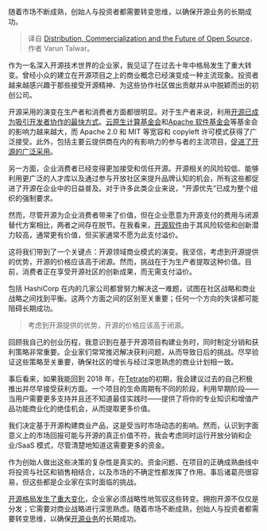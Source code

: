 
<!--
title: 开源的发布、商业化和未来
cover: https://cdn.thenewstack.io/media/2024/02/7b4a4264-dandelion-6253416_1280.jpg
-->

随着市场不断成熟，创始人与投资者都需要转变思维，以确保开源业务的长期成功。

> 译自 [Distribution, Commercialization and the Future of Open Source](https://thenewstack.io/distribution-commercialization-and-the-future-of-open-source/)，作者 Varun Talwar。

作为一名深入开源技术世界的企业家，我见证了在过去十年中格局发生了重大转变。曾经小众的建立在开源项目之上的商业概念已经演变成一种主流现象。投资者越来越感兴趣于那些接受开源精神、为这些协作社区做出贡献并从中脱颖而出的初创公司。

开源采用的演变在生产者和消费者方面都很明显。对于生产者来说，利用[开源已成为吸引开发者协作的最快方式](https://thenewstack.io/open-source-developers-are-securitys-new-front-line/)。[云原生计算基金会](https://cncf.io/?utm_content=inline-mention)和[Apache 软件基金会](https://www.apache.org/)等基金会的影响力越来越大，而 Apache 2.0 和 MIT 等宽容和 copyleft 许可模式获得了广泛接受。此外，包括主要云提供商在内的有影响力的参与者的主流项目，[促进了开源的广泛采用](https://thenewstack.io/open-source-contributions-on-the-rise-in-fintech-healthcare-and-government/)。

另一方面，企业消费者已经变得更加接受和信任开源。开源相关的风险较低、能够利用更广泛的人才库以及通过参与开放社区来提升品牌认知的机会，所有这些都促进了开源在企业中的日益普及。对于许多此类企业来说，“开源优先”已成为整个组织的强制要求。

然而，尽管开源为企业消费者带来了价值，但在企业愿意为开源支付的费用与闭源替代方案相比，两者之间存在脱节。在我看来，[开源软件](https://thenewstack.io/what-security-means-for-open-source-software/)由于其风险较低和创新潜力较高，通常更有价值，但买家通常不愿为此支付溢价。

这将我们带到了一个关键点：开源领域商业模式的演变。我坚信，考虑到开源提供的优势，开源的价格应该高于闭源。然而，挑战在于为生产者提取这种价值。目前，消费者正在享受开源社区的创新成果，而无需支付溢价。

包括 HashiCorp 在内的几家公司都曾努力解决这一难题，试图在社区战略和商业战略之间找到平衡。这两个方面之间的区别至关重要；任何一个方向的失误都可能阻碍长期成功。

> 考虑到开源提供的优势，开源的价格应该高于闭源。

回顾我自己的创业历程，我意识到在基于开源项目构建业务时，同时制定分销和获利策略非常重要。企业家们常常推迟解决获利问题，从而导致日后的挑战。尽早验证这些策略至关重要，确保社区的增长与经过深思熟虑的商业计划相一致。

事后看来，如果我能回到 2018 年，在[Tetrate](https://www.tetrate.io/?utm_content=inline-mention)的初期，我会建议过去的自己积极推出并尽早接受获利方面。一个项目的生命周期有不同的阶段，利用早期阶段——当用户需要更多支持并且还不知道最佳实践时——提供了将你的专业知识和增值产品功能商业化的绝佳机会，从而提取更多价值。

我们决定基于开源构建商业产品，这是受当时市场动态的影响。然而，认识到字面意义上的市场回报可能与开源的真正价值不符，我会考虑同时运行开放分销和企业/SaaS 模式，尽管清楚地知道这需要更多的资金。

作为创始人做出这些决策的复杂性是真实的。资金问题、在项目的正确成熟曲线中将投资与社区和销售相结合，以及市场的不确定性都发挥了作用。事后诸葛亮很容易，但这些都是企业家在实时面临的挑战。


[开源格局发生了重大变化](https://thenewstack.io/fight-climate-change-with-open-source/)，企业家必须战略性地驾驭这些转变。拥抱开源不仅仅是分发；它需要对商业战略进行深思熟虑。随着市场不断成熟，创始人与投资者都需要转变思维，以确保[开源业务](https://thenewstack.io/ebay-betting-on-open-source-is-great-for-your-business/)的长期成功。
